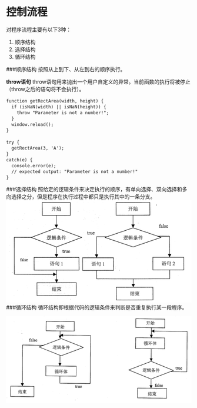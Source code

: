 控制流程
===================
对程序流程主要有以下3种：

 1. 顺序结构
 2. 选择结构
 3. 循环结构

###顺序结构
按照从上到下、从左到右的顺序执行。

**throw语句**
throw语句用来抛出一个用户自定义的异常。当前函数的执行将被停止（throw之后的语句将不会执行）。
```
function getRectArea(width, height) {
  if (isNaN(width) || isNaN(height)) {
    throw "Parameter is not a number!";
  }
  window.reload();
}

try {
  getRectArea(3, 'A');
}
catch(e) {
  console.error(e);
  // expected output: "Parameter is not a number!"
}
```

###选择结构
照给定的逻辑条件来决定执行的顺序，有单向选择、双向选择和多向选择之分，但是程序在执行过程中都只是执行其中的一条分支。
![](./相关文件/5.1choose.png)
###循环结构
循环结构即根据代码的逻辑条件来判断是否重复执行某一段程序。

![](./相关文件/5.2loop.png)
